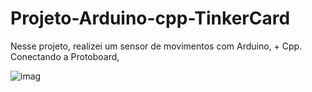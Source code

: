 # Projeto-Arduino-cpp-TinkerCard
 
  Nesse projeto, realizei um sensor de movimentos com Arduino, + Cpp. Conectando a Protoboard, 
  
![imag](https://github.com/user-attachments/assets/a318b6ee-bb10-40b8-add4-95fb8471fec1)
